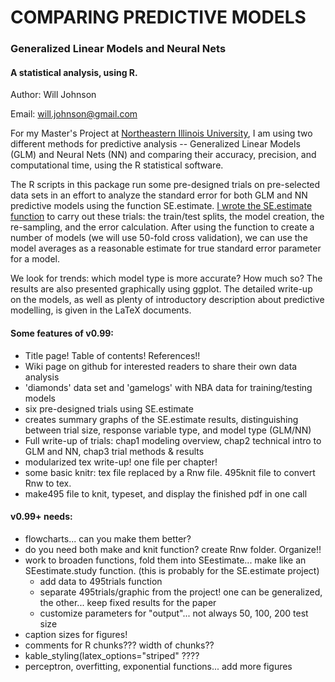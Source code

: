 # COMPARING PREDICTIVE MODELS
### Generalized Linear Models and Neural Nets

#### A statistical analysis, using R.

Author: Will Johnson

Email: will.johnson@gmail.com

For my Master's Project at [Northeastern Illinois University](https://www.neiu.edu), I am using two different methods for predictive
analysis -- Generalized Linear Models (GLM) and Neural Nets (NN) and comparing their accuracy, precision, and computational time, 
using the R statistical software.

The R scripts in this package run some pre-designed trials on pre-selected data sets in an effort to analyze the standard error for both 
GLM and NN predictive models using the function SE.estimate.  [I wrote the SE.estimate function](https://github.com/wj107/SEestimate) to carry out
these trials: the train/test splits, the model creation, the re-sampling, and the error calculation.  After using the function to create a number
of models (we will use 50-fold cross validation), we can use the model averages as a reasonable estimate for true standard error parameter for a 
model. 

We look for trends: which model type is more accurate?  How much so?  The results are also presented graphically using ggplot. The detailed 
write-up on the models, as well as plenty of introductory description about predictive modelling, is given in the LaTeX documents.


#### Some features of v0.99:

* Title page!  Table of contents! References!!
* Wiki page on github for interested readers to share their own data analysis
* 'diamonds' data set and 'gamelogs' with NBA data for training/testing models
* six pre-designed trials using SE.estimate
* creates summary graphs of the SE.estimate results, distinguishing between trial size, response variable type, and model type (GLM/NN)
* Full write-up of trials: chap1 modeling overview, chap2 technical intro to GLM and NN, chap3 trial methods & results
* modularized tex write-up!  one file per chapter!
* some basic knitr:  tex file replaced by a Rnw file.  495knit file to convert Rnw to tex.
* make495 file to knit, typeset, and display the finished pdf in one call

#### v0.99+ needs:

* flowcharts... can you make them better?
* do you need both make and knit function?  create Rnw folder.  Organize!!
* work to broaden functions, fold them into SEestimate... make like an SEestimate.study function. (this is probably for the SE.estimate project)
	* add data to 495trials function
	* separate 495trials/graphic from the project!  one can be generalized, the other... keep fixed results for the paper
	* customize parameters for "output"... not always 50, 100, 200 test size
* caption sizes for figures!
* comments for R chunks??? width of chunks??
* kable_styling(latex_options="striped" ????
* perceptron, overfitting, exponential functions... add more figures
